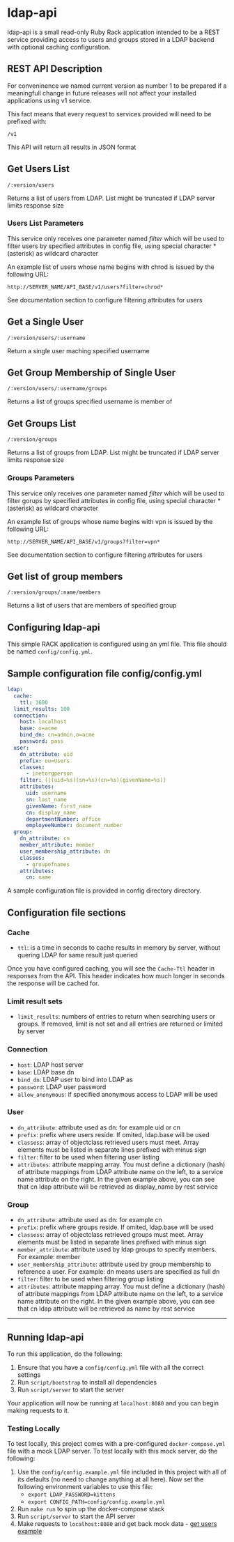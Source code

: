 # ldap-api

ldap-api is a small read-only Ruby Rack application intended to be a REST service providing access to users and groups stored in a LDAP backend with optional caching configuration.

## REST API Description

For conveninence we named current version as number 1 to be prepared if a meaningfull change in future releases will not affect your installed applications using v1 service.

This fact means that every request to services provided will need to be prefixed with:

```text
/v1
```

This API will return all results in JSON format

## Get Users List

```text
/:version/users
```

Returns a list of users from LDAP. List might be truncated if LDAP server limits response size

### Users List Parameters

This service only receives one parameter named *filter* which will be used to filter users by specified attributes in config file, using special character * (asterisk) as wildcard character

An example list of users whose name begins with chrod is issued by the following URL:

```text
http://SERVER_NAME/API_BASE/v1/users?filter=chrod*
```

See documentation section to configure filtering attributes for users

## Get a Single User

```text
/:version/users/:username
```

Return a single user maching specified username

## Get Group Membership of Single User

```text
/:version/users/:username/groups
```

Returns a list of groups specified username is member of

## Get Groups List

```text
/:version/groups
```

Returns a list of groups from LDAP. List might be truncated if LDAP server limits response size

### Groups Parameters

This service only receives one parameter named *filter* which will be used to filter gorups by specified attributes in config file, using special character * (asterisk) as wildcard character

An example list of groups whose name begins with vpn is issued by the following URL:

```text
http://SERVER_NAME/API_BASE/v1/groups?filter=vpn*
```

See documentation section to configure filtering attributes for users

## Get list of group members

```text
/:version/groups/:name/members
```

Returns a list of users that are members of specified group

## Configuring ldap-api

This simple RACK application is configured using an yml file. This file should be named `config/config.yml`.

## Sample configuration file config/config.yml

```yml
ldap:
  cache:
    ttl: 3600
  limit_results: 100
  connection:
    host: localhost
    base: o=acme
    bind_dn: cn=admin,o=acme
    password: pass
  user:
    dn_attribute: uid
    prefix: ou=Users
    classes:
      - inetorgperson
    filter: (|(uid=%s)(sn=%s)(cn=%s)(givenName=%s))
    attributes:
      uid: username
      sn: last_name
      givenName: first_name
      cn: display_name
      departmentNumber: office
      employeeNumber: document_number
  group:
    dn_attribute: cn
    member_attribute: member
    user_membership_attribute: dn
    classes:
      - groupofnames
    attributes:
      cn: name
```

A sample configuration file is provided in config directory directory.

## Configuration file sections

### Cache

- `ttl`: is a time in seconds to cache results in memory by server, without quering LDAP for same result just queried

Once you have configured caching, you will see the `Cache-Ttl` header in responses from the API. This header indicates how much longer in seconds the response will be cached for.

### Limit result sets

- `limit_results`: numbers of entries to return when searching users or groups. If removed, limit is not set and all entries are returned or limited by server

### Connection

- `host`: LDAP host server
- `base`: LDAP base dn
- `bind_dn`: LDAP user to bind into LDAP as
- `password`: LDAP user password
- `allow_anonymous`: if specified anonymous access to LDAP will be used

### User

- `dn_attribute`: attribute used as dn: for example uid or cn
- `prefix`: prefix where users reside. If omited, ldap.base will be used
- `classess`: array of objectclass retrieved users must meet. Array elements must
be listed in separate lines prefixed with minus sign
- `filter`: filter to be used when filtering user listing
- `attributes`: attribute mapping array. You must define a dictionary (hash) of attribute mappings from LDAP attribute name on the left, to a service name attribute on the right. In the given example above, you can see that cn ldap attribute will be retrieved as display_name by rest service

### Group

- `dn_attribute`: attribute used as dn: for example cn
- `prefix`: prefix where groups reside. If omited, ldap.base will be used
- `classess`: array of objectclass retrieved groups must meet. Array elements must be listed in separate lines prefixed with minus sign
- `member_attribute`: attribute used by ldap groups to specify members. For example: member
- `user_membership_attribute`: attribute used by group membership to reference a user. For example: dn means users are specified as full dn
- `filter`: filter to be used when filtering group listing
- `attributes`: attribute mapping array. You must define a dictionary (hash) of attribute mappings from LDAP attribute name on the left, to a service name attribute on the right. In the given example above, you can see that cn ldap attribute will be retrieved as name by rest service

---

## Running ldap-api

To run this application, do the following:

1. Ensure that you have a `config/config.yml` file with all the correct settings
2. Run `script/bootstrap` to install all dependencies
3. Run `script/server` to start the server

Your application will now be running at `localhost:8080` and you can begin making requests to it.

### Testing Locally

To test locally, this project comes with a pre-configured `docker-compose.yml` file with a mock LDAP server. To test locally with this mock server, do the following:

1. Use the `config/config.example.yml` file included in this project with all of its defaults (no need to change anything at all here). Now set the following environment variables to use this file:
     - `export LDAP_PASSWORD=kittens`
     - `export CONFIG_PATH=config/config.example.yml`
2. Run `make run` to spin up the docker-compose stack
3. Run `script/server` to start the API server
4. Make requests to `localhost:8080` and get back mock data - [get users example](http://localhost:8080/v1/users)
